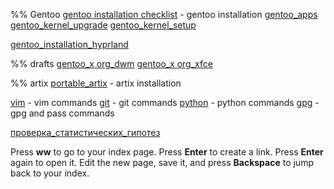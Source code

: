 %% Gentoo
[gentoo installation checklist](gentoo/gentoo_installation_checklist.md) - gentoo installation
[gentoo_apps](gentoo/gentoo_apps)
[gentoo_kernel_upgrade](gentoo/gentoo_kernel_upgrade.md)
[gentoo_kernel_setup](gentoo/gentoo_kernel_setup.md)

[gentoo_installation_hyprland](gentoo/gentoo_installation_hyprland.md)

%% drafts
[gentoo_x org_dwm](gentoo/gentoo_xorg_dwm.md)
[gentoo_x org_xfce](gentoo/gentoo_xorg_xfce.md)

%% artix
[portable_artix](portable_artix.md) - artix installation

[vim](commands/vim.md)  - vim commands
[git](commands/git.md) - git commands
[python](commands/python.md) - python commands
[gpg](commands/gpg.md) - gpg and pass commands

[проверка_статистических_гипотез](statistical_hypothesis_testing)

Press **<Leader>ww** to go to your index page.
Press **Enter** to create a link.
Press **Enter** again to open it.
Edit the new page, save it, and press **Backspace** to jump back to your index.
